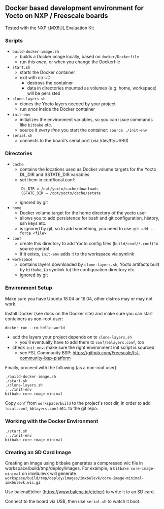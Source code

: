 ## Docker based development environment for Yocto on NXP / Freescale boards

Tested with the NXP i.MX6UL Evaluation Kit

### Scripts

- `build-docker-image.sh`
  - builds a Docker image locally, based on `docker/Dockerfile`
  - run this _once_, or when you change the Dockerfile
- `start.sh`
  - starts the Docker container
  - exit with ctrl+D
    - destroys the container
    - data in directories mounted as volumes (e.g. home, workspace) will be persisted
- `clone-layers.sh`
  - clones the Yocto layers needed by your project
  - run _once_ inside the Docker container
- `init-env`
  - initializes the environment variables, so you can issue commands like `bitbake` etc.
  - source it _every time_ you start the container: `source ./init-env`
- `serial.sh`
  - connects to the board's serial port (via /dev/ttyUSB0)

### Directories

- `cache`
  - contains the locations used as Docker volume targets for the Yocto
    DL_DIR and SSTATE_DIR variables
  - set them in conf/local.conf:
  ```
      DL_DIR = /opt/yocto/cache/downloads
      SSTATE_DIR = /opt/yocto/cache/sstate
  ```
  - ignored by git
- `home`
  - Docker volume target for the home directory of the yocto user
  - allows you to add persistence for bash and git configuration, history, ssh keys etc.
  - is ignored by git, so to add something, you need to use `git add --force <file>`
- `conf`
  - create this directory to add Yocto config files
    (`build/conf/*.conf`) to source control
  - if it exists, `init-env` adds it to the workspace via symlink
- `workspace`
  - contains layers downloaded by `clone-layers.sh`, Yocto artifacts built by
    `bitbake`, (a symlink to) the configuration directory etc.
  - ignored by git

### Environment Setup

Make sure you have Ubuntu 18.04 or 16.04, other distros may or may not work.

Install Docker (see docs on the Docker site) and make sure you can start
containers as non-root user:

```
docker run --rm hello-world
```

- add the layers your project depends on to `clone-layers.sh`
  - you'll eventually have to add them to `conf/bblayers.conf`, too
- check `init-env`: make sure the right environment init script is sourced
  - see FSL Community BSP: https://github.com/Freescale/fsl-community-bsp-platform

Finally, proceed with the following (as a non-root user):

```
./build-docker-image.sh
./start.sh
./clone-layers.sh
. ./init-env
bitbake core-image-minimal
```

Copy `conf` from `workspace/build` to the project's root dir, in order to add
`local.conf`, `bblayers.conf` etc. to the git repo.

### Working with the Docker Environment

```
./start.sh
. ./init-env
bitbake core-image-minimal
```

### Creating an SD Card Image

Creating an image using bitbake generates a compressed wic file in
workspace/build/tmp/deploy/images. For example, a
`bitbake core-image-minimal` on imx6ulevk will generate
`workspace/build/tmp/deploy/images/imx6ulevk/core-image-minimal-imx6ulevk.wic.gz`

Use balenaEtcher (https://www.balena.io/etcher) to write it to an SD card.

Connect to the board via USB, then use `serial.sh` to watch it boot.
